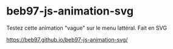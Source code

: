 # beb97-js-animation-svg

Testez cette animation "vague" sur le menu lattéral.
Fait en SVG

https://beb97.github.io/beb97-js-animation-svg/
